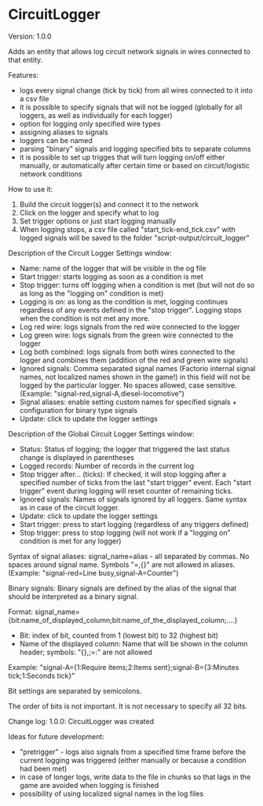 CircuitLogger
=========== 

Version: 1.0.0

Adds an entity that allows log circuit network signals in wires connected to that entity.

Features:
- logs every signal change (tick by tick) from all wires connected to it into a csv file
- it is possible to specify signals that will not be logged (globally for all loggers, as well as individually for each logger)
- option for logging only specified wire types
- assigning aliases to signals
- loggers can be named
- parsing "binary" signals and logging specified bits to separate columns
- it is possible to set up trigges that will turn logging on/off either manually, or automatically after certain time or based on circuit/logistic network conditions
                                                                                            
How to use it:
1. Build the circuit logger(s) and connect it to the network
2. Click on the logger and specify what to log
3. Set trigger options or just start logging manually
4. When logging stops, a csv file called  "start_tick-end_tick.csv" with logged signals will be saved to the folder "script-output/circuit_logger"

Description of the Circuit Logger Settings window:
- Name: name of the logger that will be visible in the og file
- Start trigger: starts logging as soon as a condition is met
- Stop trigger: turns off logging when a condition is met (but will not do so as long as the "logging on" condition is met)
- Logging is on: as long as the condition is met, logging continues regardless of any events defined in the "stop trigger". Logging stops when the condition is not met any more.
- Log red wire: logs signals from the red wire connected to the logger 
- Log green wire: logs signals from the green wire connected to the logger
- Log both combined: logs signals from both wires connected to the logger and combines them (addition of the red and green wire signals)
- Ignored signals: Comma separated signal names (Factorio internal signal names, not localized names shown in the game!) in this field will not be logged by the particular logger. No spaces allowed, case sensitive. (Example: "signal-red,signal-A,diesel-locomotive")
- Signal aliases: enable setting custom names for specified signals + configuration for binary type signals
- Update: click to update the logger settings

Description of the Global Circuit Logger Settings window:
- Status: Status of logging; the logger that triggered the last status change is displayed in parentheses
- Logged records: Number of records in the current log
- Stop trigger after... (ticks): If checked, it will stop logging after a specified number of ticks from the last "start trigger" event. Each "start trigger" event during logging will reset counter of remaining ticks.
- Ignored signals: Names of signals ignored by all loggers. Same syntax as in case of the circuit logger.
- Update: click to update the logger settings
- Start trigger: press to start logging (regardless of any triggers defined)
- Stop trigger: press to stop logging (will not work if a "logging on" condition is met for any logger)

Syntax of signal aliases:
signal_name=alias - all separated by commas. No spaces around signal name. Symbols "=,{}" are not allowed in aliases. (Example: "signal-red=Line busy,signal-A=Counter")

Binary signals:
Binary signals are defined by the alias of the signal that should be interpreted as a binary signal. 

Format: signal_name={bit:name_of_displayed_column;bit:name_of_the_displayed_column;....}
- Bit: index of bit, counted from 1 (lowest bit) to 32 (highest bit)
- Name of the displayed column: Name that will be shown in the column header; symbols: "{},;=:" are not allowed

Example: "signal-A={1:Require items;2:Items sent};signal-B={3:Minutes tick;1:Seconds tick}"

Bit settings are separated by semicolons.

The order of bits is not important. It is not necessary to specify all 32 bits.    

Change log:
1.0.0: CircuitLogger was created


Ideas for future development:
- "pretrigger" - logs also signals from a specified time frame before the current logging was triggered (either manually or because a condition had been met)
- in case of longer logs, write data to the file in chunks so that lags in the game are avoided when logging is finished
- possibility of using localized signal names in the log files